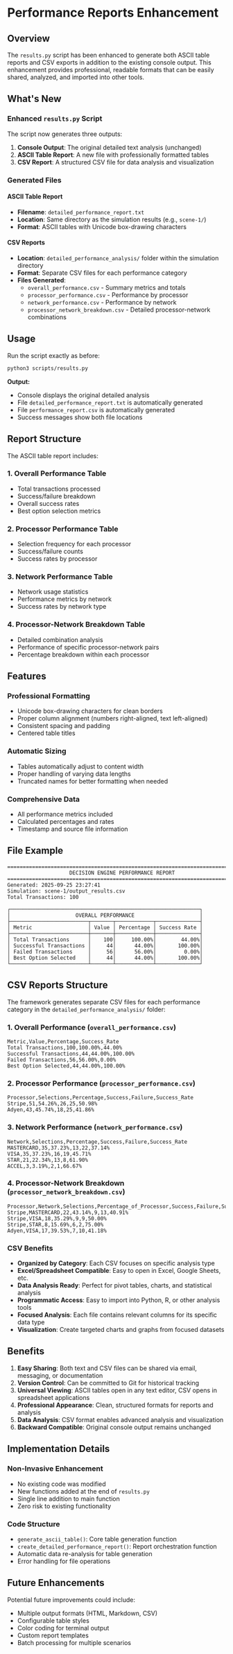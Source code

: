 # Performance Reports Enhancement

## Overview

The `results.py` script has been enhanced to generate both ASCII table reports and CSV exports in addition to the existing console output. This enhancement provides professional, readable formats that can be easily shared, analyzed, and imported into other tools.

## What's New

### Enhanced `results.py` Script

The script now generates three outputs:

1. **Console Output**: The original detailed text analysis (unchanged)
2. **ASCII Table Report**: A new file with professionally formatted tables
3. **CSV Report**: A structured CSV file for data analysis and visualization

### Generated Files

#### ASCII Table Report
- **Filename**: `detailed_performance_report.txt`
- **Location**: Same directory as the simulation results (e.g., `scene-1/`)
- **Format**: ASCII tables with Unicode box-drawing characters

#### CSV Reports
- **Location**: `detailed_performance_analysis/` folder within the simulation directory
- **Format**: Separate CSV files for each performance category
- **Files Generated**:
  - `overall_performance.csv` - Summary metrics and totals
  - `processor_performance.csv` - Performance by processor
  - `network_performance.csv` - Performance by network
  - `processor_network_breakdown.csv` - Detailed processor-network combinations

## Usage

Run the script exactly as before:

```bash
python3 scripts/results.py
```

**Output:**
- Console displays the original detailed analysis
- File `detailed_performance_report.txt` is automatically generated
- File `performance_report.csv` is automatically generated
- Success messages show both file locations

## Report Structure

The ASCII table report includes:

### 1. Overall Performance Table
- Total transactions processed
- Success/failure breakdown
- Overall success rates
- Best option selection metrics

### 2. Processor Performance Table
- Selection frequency for each processor
- Success/failure counts
- Success rates by processor

### 3. Network Performance Table
- Network usage statistics
- Performance metrics by network
- Success rates by network type

### 4. Processor-Network Breakdown Table
- Detailed combination analysis
- Performance of specific processor-network pairs
- Percentage breakdown within each processor

## Features

### Professional Formatting
- Unicode box-drawing characters for clean borders
- Proper column alignment (numbers right-aligned, text left-aligned)
- Consistent spacing and padding
- Centered table titles

### Automatic Sizing
- Tables automatically adjust to content width
- Proper handling of varying data lengths
- Truncated names for better formatting when needed

### Comprehensive Data
- All performance metrics included
- Calculated percentages and rates
- Timestamp and source file information

## File Example

```
================================================================================
                    DECISION ENGINE PERFORMANCE REPORT
================================================================================
Generated: 2025-09-25 23:27:41
Simulation: scene-1/output_results.csv
Total Transactions: 100

┌─────────────────────────────────────────────────────────────┐
│                     OVERALL PERFORMANCE                     │
├─────────────────────────┬───────┬────────────┬──────────────┤
│ Metric                  │ Value │ Percentage │ Success Rate │
├─────────────────────────┼───────┼────────────┼──────────────┤
│ Total Transactions      │    100│     100.00%│        44.00%│
│ Successful Transactions │     44│      44.00%│       100.00%│
│ Failed Transactions     │     56│      56.00%│         0.00%│
│ Best Option Selected    │     44│      44.00%│       100.00%│
└─────────────────────────┴───────┴────────────┴──────────────┘
```

## CSV Reports Structure

The framework generates separate CSV files for each performance category in the `detailed_performance_analysis/` folder:

### 1. Overall Performance (`overall_performance.csv`)
```csv
Metric,Value,Percentage,Success_Rate
Total Transactions,100,100.00%,44.00%
Successful Transactions,44,44.00%,100.00%
Failed Transactions,56,56.00%,0.00%
Best Option Selected,44,44.00%,100.00%
```

### 2. Processor Performance (`processor_performance.csv`)
```csv
Processor,Selections,Percentage,Success,Failure,Success_Rate
Stripe,51,54.26%,26,25,50.98%
Adyen,43,45.74%,18,25,41.86%
```

### 3. Network Performance (`network_performance.csv`)
```csv
Network,Selections,Percentage,Success,Failure,Success_Rate
MASTERCARD,35,37.23%,13,22,37.14%
VISA,35,37.23%,16,19,45.71%
STAR,21,22.34%,13,8,61.90%
ACCEL,3,3.19%,2,1,66.67%
```

### 4. Processor-Network Breakdown (`processor_network_breakdown.csv`)
```csv
Processor,Network,Selections,Percentage_of_Processor,Success,Failure,Success_Rate
Stripe,MASTERCARD,22,43.14%,9,13,40.91%
Stripe,VISA,18,35.29%,9,9,50.00%
Stripe,STAR,8,15.69%,6,2,75.00%
Adyen,VISA,17,39.53%,7,10,41.18%
```

### CSV Benefits
- **Organized by Category**: Each CSV focuses on specific analysis type
- **Excel/Spreadsheet Compatible**: Easy to open in Excel, Google Sheets, etc.
- **Data Analysis Ready**: Perfect for pivot tables, charts, and statistical analysis
- **Programmatic Access**: Easy to import into Python, R, or other analysis tools
- **Focused Analysis**: Each file contains relevant columns for its specific data type
- **Visualization**: Create targeted charts and graphs from focused datasets

## Benefits

1. **Easy Sharing**: Both text and CSV files can be shared via email, messaging, or documentation
2. **Version Control**: Can be committed to Git for historical tracking
3. **Universal Viewing**: ASCII tables open in any text editor, CSV opens in spreadsheet applications
4. **Professional Appearance**: Clean, structured formats for reports and analysis
5. **Data Analysis**: CSV format enables advanced analysis and visualization
6. **Backward Compatible**: Original console output remains unchanged

## Implementation Details

### Non-Invasive Enhancement
- No existing code was modified
- New functions added at the end of `results.py`
- Single line addition to main function
- Zero risk to existing functionality

### Code Structure
- `generate_ascii_table()`: Core table generation function
- `create_detailed_performance_report()`: Report orchestration function
- Automatic data re-analysis for table generation
- Error handling for file operations

## Future Enhancements

Potential future improvements could include:
- Multiple output formats (HTML, Markdown, CSV)
- Configurable table styles
- Color coding for terminal output
- Custom report templates
- Batch processing for multiple scenarios
